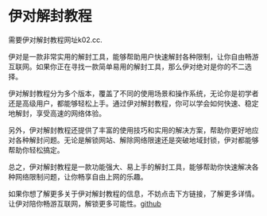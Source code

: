 # 伊对解封教程

需要伊对解封教程网址k02.cc.

伊对是一款非常实用的解封工具，能够帮助用户快速解封各种限制，让你自由畅游互联网。如果你正在寻找一款简单易用的解封工具，那么伊对绝对是你的不二选择。

伊对解封教程分为多个版本，覆盖了不同的使用场景和操作系统，无论你是初学者还是高级用户，都能够轻松上手。通过伊对解封教程，你可以学会如何快速、稳定地解封，享受高速的网络体验。

另外，伊对解封教程还提供了丰富的使用技巧和实用的解决方案，帮助你更好地应对各种解封问题。无论是解锁网站、解除网络限速还是突破地域封锁，伊对都能够帮助你轻松搞定。

总之，伊对解封教程是一款功能强大、易上手的解封工具，能够帮助你快速解决各种网络限制问题，让你畅享自由上网的乐趣。

如果你想了解更多关于伊对解封教程的信息，不妨点击下方链接，了解更多详情。让伊对陪你畅游互联网，解锁更多可能性。[github](https://github.com)